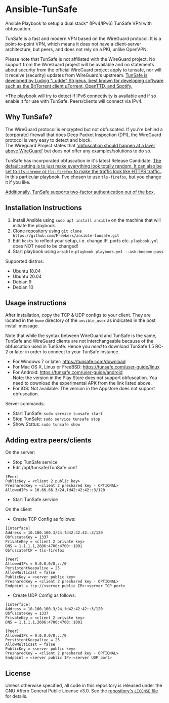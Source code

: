 # Ansible-TunSafe
Ansible Playbook to setup a dual stack* (IPv4/IPv6) TunSafe VPN with obfuscation.   

TunSafe is a fast and modern VPN based on the WireGuard protocol. It is a point-to-point VPN, which means it does not have a client-server architecture, but peers, and does not rely on a PKI, unlike OpenVPN.   

Please note that TunSafe is not affiliated with the WireGuard project. No support from the WireGuard project will be available and no statements about security from the official WireGuard project apply to tunsafe, nor will it receive (security) updates from WireGuard's upstream. [TunSafe is developed by Ludvig "Ludde" Strigeus, best known for developing software such as the BitTorrent client μTorrent, OpenTTD, and Spotify.](https://en.wikipedia.org/wiki/Ludvig_Strigeus)

*The playbook will try to detect if IPv6 connectivity is available and if so enable it for use with TunSafe. Peers/clients will connect via IPv4.

## Why TunSafe?
The WireGuard protocol is encrypted but not obfuscated. If you're behind a (corporate) firewall that does Deep Packet Inspection (DPI), the WireGuard protocol is very easy to detect and block.  
The Wireguard Project states that ['obfuscation should happen at a layer above WireGuard'](https://www.wireguard.com/known-limitations/) but does not offer any examples/solutions to do so.

TunSafe has incorporated obfuscation in it's latest Release Candidate.
[The default setting is to just make everything look totally random. It can also be set to `tls-chrome` or `tls-firefox` to make the traffic look like HTTPS traffic.](https://tunsafe.com/downloads/ChangeLog.txt).  In this particular playbook, I've chosen to use `tls-firefox`, but you change it if you like.

[Additionally, TunSafe supports two-factor authentication out of the box.](https://tunsafe.com/user-guide/2fa)

## Installation Instructions
1. Install Ansible using `sudo apt install ansible` on the machine that will initiate the playbook.
2. Clone repository using `git clone https://github.com/Freekers/ansible-tunsafe.git`
3. Edit `hosts` to reflect your setup, i.e. change IP, ports etc. `playbook.yml` does NOT need to be changed!
4. Start playbook using `ansible-playbook playbook.yml --ask-become-pass`   

Supported distros:
- Ubuntu 18.04
- Ubuntu 20.04
- Debian 9
- Debian 10

## Usage instructions

After installation, copy the TCP & UDP configs to your client. They are located in the `home` directory of the `ansible_user` as indicated in the post install message.

Note that while the syntax between WireGuard and TunSafe is the same, TunSafe and WireGuard clients are not interchangeable because of the obfuscation used in TunSafe. Hence you _need_ to download TunSafe 1.5 RC-2 or later in order to connect to your TunSafe instance.

- For Windows 7 or later: https://tunsafe.com/download
- For Mac OS X, Linux or FreeBSD: https://tunsafe.com/user-guide/linux
- For Android: https://tunsafe.com/user-guide/android  
Note: the version in the Play Store does not support obfuscation. You need to download the experimental APK from the link listed above.
- For iOS: Not available. The version in the Appstore does not support obfuscation.

Server commands:
- Start TunSafe: `sudo service tunsafe start`
- Stop TunSafe: `sudo service tunsafe stop`
- Show Status: `sudo tunsafe show`

## Adding extra peers/clients
On the server:
- Stop TunSafe service
- Edit /opt/tunsafe/TunSafe.conf
```
[Peer]
PublicKey = <client 2 public key>
PresharedKey = <client 2 preshared key - OPTIONAL>
AllowedIPs = 10.66.66.3/24,fd42:42:42::3/120
```
- Start TunSafe service

On the client
- Create TCP Config as follows:
```
[Interface]
Address = 10.100.100.3/24,fd42:42:42::3/120
ObfuscateKey = 1337
PrivateKey = <client 2 private key>
DNS = 1.1.1.1,2606:4700:4700::1001
ObfuscateTCP = tls-firefox

[Peer]
AllowedIPs = 0.0.0.0/0,::/0
PersistentKeepalive = 25
AllowMulticast = false
PublicKey = <server public key>
PresharedKey = <client 2 preshared key - OPTIONAL>
Endpoint = tcp://<server public IP>:<server TCP port>
```
- Create UDP Config as follows:
```
[Interface]
Address = 10.100.100.3/24,fd42:42:42::3/120
ObfuscateKey = 1337
PrivateKey = <client 2 private key>
DNS = 1.1.1.1,2606:4700:4700::1001

[Peer]
AllowedIPs = 0.0.0.0/0,::/0
PersistentKeepalive = 25
AllowMulticast = false
PublicKey = <server public key>
PresharedKey = <client 2 preshared key - OPTIONAL>
Endpoint = <server public IP>:<server UDP port>
```

## License
Unless otherwise specified, all code in this repository is released under the GNU Affero General Public License v3.0. See the [repository's `LICENSE` file](https://github.com/Freekers/ansible-tunsafe/blob/master/LICENSE) for details.
